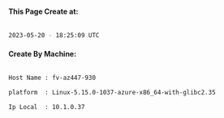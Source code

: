 
   
#### This Page Create at:

```bash

2023-05-20 - 18:25:09 UTC

```

#### Create By Machine:

```bash

Host Name : fv-az447-930

platform  : Linux-5.15.0-1037-azure-x86_64-with-glibc2.35

Ip Local  : 10.1.0.37

```

